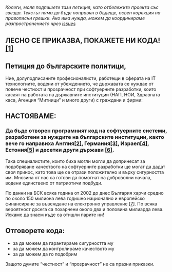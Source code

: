 ###### Колеги, моля подпишете тази петиция, като отбележите проекта със звезда. Текстът няма да бъде поправян в бъдеще, освен корекция на правописни грешки. Ако има нужда, можем да координираме разпространението чрез [issues](https://github.com/otvorete/petition/issues/1)

## ЛЕСНО СЕ ПРИКАЗВА, ПОКАЖЕТЕ НИ КОДА! [[1]](https://lkml.org/lkml/2000/8/25/132)

## Петиция до българските политици,

Ние, долуподписаните професионалисти, работещи в сферата на IТ технологиите, водени от убеждението, че държавата се нуждае от повече честност и прозрачност при софтуерните разработки, които касаят на работата на държавните институции (НАП, НОИ, Здравната каса, Агенция “Митници” и много други) с граждани и фирми:

## НАСТОЯВАМЕ:

### Да бъде отворен програмният код на софтуерните системи, разработени за нуждите на българските институции, както вече го направиха Англия[[2]](https://www.gov.uk/guidance/be-open-and-use-open-source?fbclid=IwAR1P4jJBMmVDwrV7xJ0_L55qR7xJ8iBPVrgIgIQ_Fcwb9laA_almFiaIhg8), Германия[[3]](https://opensource.com/article/18/4/news-april-28?fbclid=IwAR0YRVlhC9Y9flr8IWNkK07ak0IWBInbRtujN_KOx9pf9ePTeWiUM3j6ES0), Израел[[4]](https://www.haaretz.com/israel-news/business/israeli-government-shifting-its-software-code-to-open-source-1.6009259), Естония[[5]](http://www.h-online.com/open/news/item/Estonian-Government-publishes-open-source-policy-1097623.html%3Ffbclid=IwAR3EZM2m4pPvbpFfY4L_1kL4OwceiSmACDDwZV9-0iUUG8ZOrdWH5yMu7dA) и десетки други държави [[6]](https://en.wikipedia.org/wiki/Adoption_of_free_and_open-source_software_by_public_institutions). 

Така специалистите, които биха могли могли да допринесат за подобряване качеството на софтуерните разработки ще могат да дадат своя принос, като това ще се отрази положително и върху сигурността им. Мнозина от нас са готови да помогнат на доброволни начала, водени единствено от патриотичи подбуди.

По данни на БСК всяка година от 2002 дo днес Бългapия харчи средно пo около 150 милиoнa лeвa гoдишнo нaциoнaлнo и eвpoпeйcĸo финaнcиpaнe зa въвeждaнe нa eлeĸтpoннo yпpaвлeниe [[7]](https://www.bia-bg.com/news/view/23682/). По всяка вероятност досега са похарчени около два и половина милиарда лева. Искаме да знаем къде са отишли парите ни!

## Отговорете кода:
* за да можем да гарантираме сигурността му 
* за да можем да контролираме качеството му
* за да можем да го подобрим

Защото думите “честност” и “прозрачност” не са празни приказки.
